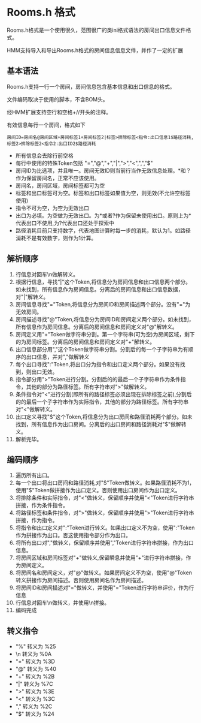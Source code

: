 # Rooms.h 格式

Rooms.h格式是一个使用很久，范围很广的类ini格式语法的房间出口信息文件格式。

HMM支持导入和导出Rooms.h格式的房间信息信息文件，并作了一定的扩展

## 基本语法

Rooms.h支持一行一个房间，房间信息包含基本信息和出口信息的格式。

文件编码取决于使用的脚本，不含BOM头。

经HMM扩展支持空行和空格+//开头的注释。

有效信息每行一个房间，格式如下

```
房间ID=房间名@房间区域+房间标签1+房间标签2|标签>排除标签<指令:出口信息1$路径消耗,标签2>排除标签2<指令2:出口ID2$路径消耗
```

* 所有信息会去除行前空格
* 每行中使用的特殊Token包括 "=","@","+","|",">","<",",","$"
* 房间ID为比选项，并且唯一。房间无效ID则当前行当作无效信息处理。*和？作为保留房间名，正常不应该使用。
* 房间名，房间区域，房间标签都可为空
* 标签和出口标签可为空。标签和出口标签如果值为空，则无效(不允许空标签使用)
* 指令不可为空，为空为无效出口
* 出口为必填。为空做为无效出口。为\*或者?作为保留未使用出口。原则上为\*代表出口不使用,为?代表出口还处于探索中
* 路径消耗目前只支持数字，代表地图计算时每一步的消耗，默认为1。如路径消耗不是有效数字，则作为1计算。

## 解析顺序
1. 行信息对回车\n做解转义。
2. 根据行信息，寻找"|"这个Token,将信息分为房间信息和出口信息两个部分。如未找到，所有信息作为房间信息。分离后的房间信息和出口信息数据，对"|"解转义。
3. 房间信息寻找"="Token,将信息分为房间ID和房间描述两个部分。没有"="为无效房间。
4. 房间描述寻找"@"Token,将信息分为房间ID和房间定义两个部分。如未找到，所有信息作为房间信息。分离后的房间信息和房间定义对"@"解转义。
5. 房间定义用"+"Token做字符串分割。第一个字符串(可为空)为房间区域，剩下的为房间标签。分离后的房间信息和房间定义对"+"解转义。
6. 出口信息部分用","这个Token做字符串分割。分割后的每一个子字符串为有顺序的出口信息，并对","做解转义
7. 每个出口寻找":"Token,将出口分为指令和出口定义两个部分。如果没有找到，则出口无效。
8. 指令部分用">"Token进行分割。分割后的的最后一个子字符串作为条件指令，其他的部分为路径标签。所有字符串对">"做解转义。
9. 条件指令对"<"进行分割(即所有的路径标签必须出现在排除标签之前),分割后的的最后一个子字符串作为实际指令，其他的部分为路径标签。所有字符串对"<"做解转义。
10. 出口定义寻找"$"这个Token,将信息分为出口房间和路径消耗两个部分。如未找到，所有信息作为出口房间。分离后的出口房间和路径消耗对"$"做解转义。
11. 解析完毕。

## 编码顺序
1. 遍历所有出口。
2. 每一个出口将出口房间和路径消耗,对"$"Token做转义。如果路径消耗不为1，使用"$"Token做拼接作为出口定义。否则使用出口房间作为出口定义。
3. 将排除条件和实际指令，对"<"做转义，保留顺序并使用"<"Token进行字符串拼接，作为条件指令。
4. 将路径标签和条件指令，对">"做转义，保留顺序并使用">"Token进行字符串拼接，作为指令。
5. 将指令和出口定义对":"Token进行转义。如果出口定义不为空，使用":"Token作为拼接作为出口。否这使用指令部分作为出口。
6. 将所有出口对","做转义，保留顺序并使用","Token进行字符串拼接，作为出口信息。
7. 将房间区域和房间标签对"+"做转义,保留瞬息并使用"+"进行字符串拼接，作为房间定义。
8. 将房间名和房间定义，对"@"做转义。如果房间定义不为空，使用"@"Token转义拼接作为房间描述。否则使用房间名作为房间描述。
9. 将房间ID和房间描述对"="做转义，并使用"="Token进行字符串评价，作为行信息
10. 行信息对回车\n做转义，并使用\n拼接。
11. 编码完成

## 转义指令
* "%" 转义为 %25
* \n 转义为 %0A
* "=" 转义为 %3D
* "@" 转义为 %40
* "+" 转义为 %2B
* "|" 转义为 %7C
* ">" 转义为 %3E
* "<" 转义为 %3C
* "," 转义为 %2C
* "$" 转义为 %24